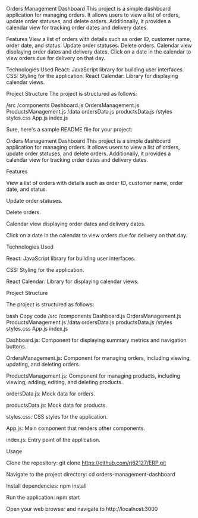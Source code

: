 Orders Management Dashboard
This project is a simple dashboard application for managing orders. It allows users to view a list of orders, update order statuses, and delete orders. Additionally, it provides a calendar view for tracking order dates and delivery dates.

Features
View a list of orders with details such as order ID, customer name, order date, and status.
Update order statuses.
Delete orders.
Calendar view displaying order dates and delivery dates.
Click on a date in the calendar to view orders due for delivery on that day.


Technologies Used
React: JavaScript library for building user interfaces.
CSS: Styling for the application.
React Calendar: Library for displaying calendar views.


Project Structure
The project is structured as follows:

/src
  /components
    Dashboard.js
    OrdersManagement.js
    ProductsManagement.js
  /data
    ordersData.js
    productsData.js
  /styles
    styles.css
  App.js
  index.js





Sure, here's a sample README file for your project:

Orders Management Dashboard
This project is a simple dashboard application for managing orders. It allows users to view a list of orders, update order statuses, and delete orders. Additionally, it provides a calendar view for tracking order dates and delivery dates.

Features

View a list of orders with details such as order ID, customer name, order date, and status.

Update order statuses.

Delete orders.

Calendar view displaying order dates and delivery dates.

Click on a date in the calendar to view orders due for delivery on that day.

Technologies Used

React: JavaScript library for building user interfaces.

CSS: Styling for the application.

React Calendar: Library for displaying calendar views.

Project Structure

The project is structured as follows:

bash
Copy code
/src
  /components
    Dashboard.js
    OrdersManagement.js
    ProductsManagement.js
  /data
    ordersData.js
    productsData.js
  /styles
    styles.css
  App.js
  index.js
  

Dashboard.js: Component for displaying summary metrics and navigation buttons.

OrdersManagement.js: Component for managing orders, including viewing, updating, and deleting orders.

ProductsManagement.js: Component for managing products, including viewing, adding, editing, and deleting products.

ordersData.js: Mock data for orders.

productsData.js: Mock data for products.

styles.css: CSS styles for the application.

App.js: Main component that renders other components.

index.js: Entry point of the application.


Usage

Clone the repository: git clone https://github.com/rj62127/ERP.git

Navigate to the project directory: cd orders-management-dashboard

Install dependencies: npm install

Run the application: npm start

Open your web browser and navigate to http://localhost:3000

